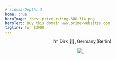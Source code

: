 ```yaml
---
# sidebarDepth: 3
home: true                 
heroImage: /best-price-rating-600-314.png
heroText: Buy this domain www.prime-websites.com
tagline: for $3000
---
```




<p align='center'>
I'm Dirk 👨‍💻, Germany (Berlin)
</p>
<p align='center'>
  <a href="https://www.linkedin.com/in/raschke-dirk-81507b3a/">
    <img src="https://img.shields.io/badge/linkedin-%230077B5.svg?&style=for-the-badge&logo=linkedin&logoColor=white" />
  </a>&nbsp;&nbsp;
</p>